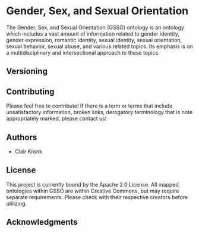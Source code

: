 # Gender, Sex, and Sexual Orientation

The Gender, Sex, and Sexual Orientation (GSSO) ontology is an ontology which includes a vast amount of information related to gender identity, gender expression, romantic identity, sexual identity, sexual orientation, sexual behavior, sexual abuse, and various related topics. Its emphasis is on a multidisciplinary and intersectional approach to these topics.

## Versioning

## Contributing

Please feel free to contribute! If there is a term or terms that include unsatisfactory information, broken links, derogatory terminology that is note appropriately marked, please contact us!

## Authors

* Clair Kronk

## License

This project is currently bound by the Apache 2.0 License. All mapped ontologies within GSSO are within Creative Commons, but may require separate requirements. Please check with their respective creators before utilizing.

## Acknowledgments